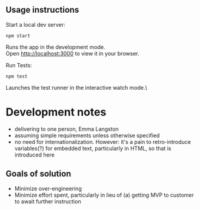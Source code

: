 ## Usage instructions

Start a local dev server:

  `npm start`

Runs the app in the development mode.\
Open [http://localhost:3000](http://localhost:3000) to view it in your browser.

Run Tests:

  `npm test`

Launches the test runner in the interactive watch mode.\

# Development notes

- delivering to one person, Emma Langston
- assuming simple requirements unless otherwise specified
- no need for internationalization. However: it's a pain to retro-introduce variables(?) for embedded text, particularly in HTML, so that is introduced here

## Goals of solution

- Minimize over-engineering
- Minimize effort spent, particularly in lieu of (a) getting MVP to customer to await further instruction

